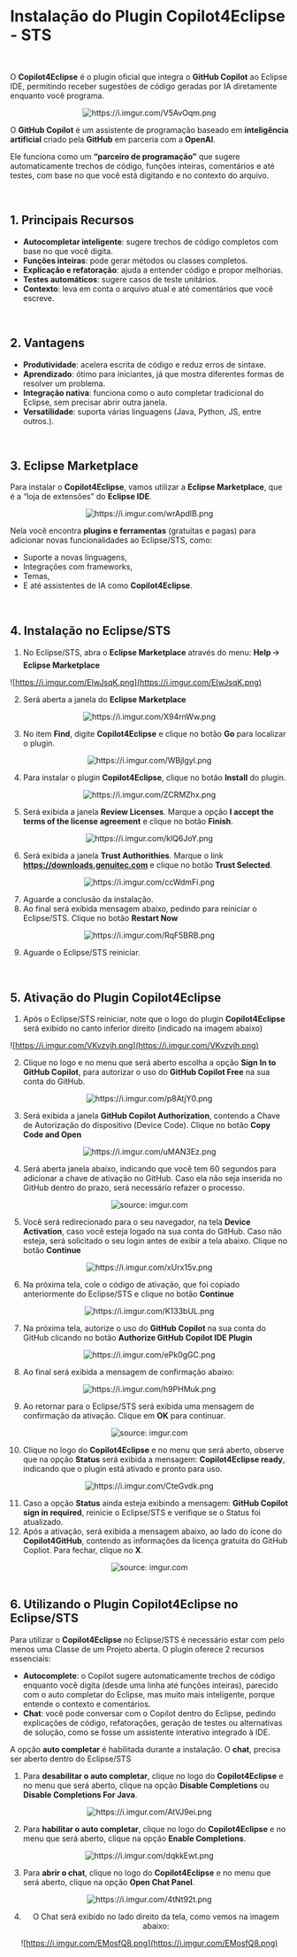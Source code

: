 <h1>Instalação do Plugin Copilot4Eclipse - STS</h1>

<br />

O **Copilot4Eclipse** é o plugin oficial que integra o **GitHub Copilot** ao Eclipse IDE, permitindo receber sugestões de código geradas por IA diretamente enquanto você programa.

<div align="center"><img src="https://i.imgur.com/V5AvOqm.png" alt="https://i.imgur.com/V5AvOqm.png" /></div>

O **GitHub Copilot** é um assistente de programação baseado em **inteligência artificial** criado pela **GitHub** em parceria com a **OpenAI**.

Ele funciona como um **“parceiro de programação”** que sugere automaticamente trechos de código, funções inteiras, comentários e até testes, com base no que você está digitando e no contexto do arquivo.

<br />

<h2>1. Principais Recursos</h2>



- **Autocompletar inteligente**: sugere trechos de código completos com base no que você digita.
- **Funções inteiras**: pode gerar métodos ou classes completos.
- **Explicação e refatoração**: ajuda a entender código e propor melhorias.
- **Testes automáticos**: sugere casos de teste unitários.
- **Contexto**: leva em conta o arquivo atual e até comentários que você escreve.

<br />

<h2>2. Vantagens</h2>



- **Produtividade**: acelera escrita de código e reduz erros de sintaxe.
- **Aprendizado**: ótimo para iniciantes, já que mostra diferentes formas de resolver um problema.
- **Integração nativa**: funciona como o auto completar tradicional do Eclipse, sem precisar abrir outra janela.
- **Versatilidade**: suporta várias linguagens (Java, Python, JS, entre outros.).

<br />

<h2>3. Eclipse Marketplace</h2>



Para instalar o **Copilot4Eclipse**, vamos utilizar a **Eclipse Marketplace**, que é a “loja de extensões” do **Eclipse IDE**.

<div align="center"><img src="https://i.imgur.com/wrApdlB.png" alt="https://i.imgur.com/wrApdlB.png" /></div>

Nela você encontra **plugins e ferramentas** (gratuitas e pagas) para adicionar novas funcionalidades ao Eclipse/STS, como:

- Suporte a novas linguagens,
- Integrações com frameworks,
- Temas,
- E até assistentes de IA como **Copilot4Eclipse**.

<br />

<h2>4. Instalação no Eclipse/STS</h2>



1. No Eclipse/STS, abra o **Eclipse Marketplace** através do menu: **Help 🡢 Eclipse Marketplace**

![https://i.imgur.com/EIwJsqK.png](https://i.imgur.com/EIwJsqK.png)

2. Será aberta a janela do **Eclipse Marketplace**

<div align="center"><img src="https://i.imgur.com/X94rnWw.png" alt="https://i.imgur.com/X94rnWw.png" /></div>

3. No item **Find**, digite **Copilot4Eclipse** e clique no botão **Go** para localizar o plugin.

<div align="center"><img src="https://i.imgur.com/WBjlgyl.png" alt="https://i.imgur.com/WBjlgyl.png" /></div>

4. Para instalar o plugin **Copilot4Eclipse**, clique no botão **Install** do plugin.

<div align="center"><img src="https://i.imgur.com/ZCRMZhx.png" alt="https://i.imgur.com/ZCRMZhx.png" /></div>

5. Será exibida a janela **Review Licenses**. Marque a opção **I accept the terms of the license agreement** e clique no botão **Finish**.

<div align="center"><img src="https://i.imgur.com/klQ6JoY.png" alt="https://i.imgur.com/klQ6JoY.png" /></div>

6. Será exibida a janela **Trust Authorithies**. Marque o link **https://downloads.genuitec.com** e clique no botão **Trust Selected**.

<div align="center"><img src="https://i.imgur.com/ccWdmFi.png" alt="https://i.imgur.com/ccWdmFi.png" /></div>

7. Aguarde a conclusão da instalação.
8. Ao final será exibida mensagem abaixo, pedindo para reiniciar o Eclipse/STS. Clique no botão **Restart Now**

<div align="center"><img src="https://i.imgur.com/RqF5BRB.png" alt="https://i.imgur.com/RqF5BRB.png" /></div>

9. Aguarde o Eclipse/STS reiniciar.

<br />

<h2>5. Ativação do Plugin Copilot4Eclipse</h2>



1. Após o Eclipse/STS reiniciar, note que o logo do plugin **Copilot4Eclipse** será exibido no canto inferior direito (indicado na imagem abaixo)

![https://i.imgur.com/VKvzvjh.png](https://i.imgur.com/VKvzvjh.png)

2. Clique no logo e no menu que será aberto escolha a opção **Sign In to GitHub Copilot**, para autorizar o uso do **GitHub Copilot Free** na sua conta do GitHub.

<div align="center"><img src="https://i.imgur.com/p8AtjY0.png" alt="https://i.imgur.com/p8AtjY0.png" /></div>

3. Será exibida a janela **GitHub Copilot Authorization**, contendo a Chave de Autorização do dispositivo (Device Code). Clique no botão **Copy Code and Open**

<div align="center"><img src="https://i.imgur.com/uMAN3Ez.png" alt="https://i.imgur.com/uMAN3Ez.png" /></div>

4. Será aberta janela abaixo, indicando que você tem 60 segundos para adicionar a chave de ativação no GitHub. Caso ela não seja inserida no GitHub dentro do prazo, será necessário refazer o processo.

<div align="center"><img src="https://i.imgur.com/PZ6YYiY.png" title="source: imgur.com" /></div>

5. Você será redirecionado para o seu navegador, na tela **Device Activation**, caso você esteja logado na sua conta do GitHub. Caso não esteja, será solicitado o seu login antes de exibir a tela abaixo. Clique no botão **Continue**

<div align="center"><img src="https://i.imgur.com/xUrx15v.png" alt="https://i.imgur.com/xUrx15v.png" /></div>

6. Na próxima tela, cole o código de ativação, que foi copiado anteriormente do Eclipse/STS e clique no botão **Continue**

<div align="center"><img src="https://i.imgur.com/K133bUL.png" alt="https://i.imgur.com/K133bUL.png" /></div>

7. Na próxima tela, autorize o uso do **GitHub Copilot** na sua conta do GitHub clicando no botão **Authorize GitHub Copilot IDE Plugin**

<div align="center"><img src="https://i.imgur.com/ePk0gGC.png" alt="https://i.imgur.com/ePk0gGC.png" /></div>

8. Ao final será exibida a mensagem de confirmação abaixo:

<div align="center"><img src="https://i.imgur.com/h9PHMuk.png" alt="https://i.imgur.com/h9PHMuk.png" /></div>

9. Ao retornar para o Eclipse/STS será exibida uma mensagem de confirmação da ativação. Clique em **OK** para continuar.

<div align="center"><img src="https://i.imgur.com/t1tnrNh.png" title="source: imgur.com" /></div>

10. Clique no logo do **Copilot4Eclipse** e no menu que será aberto, observe que na opção **Status** será exibida a mensagem: **Copilot4Eclipse ready**, indicando que o plugin está ativado e pronto para uso.

<div align="center"><img src="https://i.imgur.com/CteGvdk.png" alt="https://i.imgur.com/CteGvdk.png" /></div>

11. Caso a opção **Status** ainda esteja exibindo a mensagem: **GitHub Copilot sign in required**, reinicie o Eclipse/STS e verifique se o Status foi atualizado.
12. Após a ativação, será exibida a mensagem abaixo, ao lado do ícone do **Copilot4GitHub**, contendo as informações da licença gratuita do GitHub Copliot. Para fechar, clique no **X**.

<div align="center"><img src="https://i.imgur.com/Hq9kHRN.png" title="source: imgur.com" /></div>

<br />

<h2>6. Utilizando o Plugin Copilot4Eclipse no Eclipse/STS</h2>



Para utilizar o **Copilot4Eclipse** no Eclipse/STS é necessário estar com pelo menos uma Classe de um Projeto aberta. O plugin oferece 2 recursos essenciais:

- **Autocomplete**: o Copilot sugere automaticamente trechos de código enquanto você digita (desde uma linha até funções inteiras), parecido com o auto completar do Eclipse, mas muito mais inteligente, porque entende o contexto e comentários.
- **Chat**: você pode conversar com o Copilot dentro do Eclipse, pedindo explicações de código, refatorações, geração de testes ou alternativas de solução, como se fosse um assistente interativo integrado à IDE.

A opção **auto completar** é habilitada durante a instalação. O **chat**, precisa ser aberto dentro do Eclipse/STS

1. Para **desabilitar o auto completar**, clique no logo do **Copilot4Eclipse** e no menu que será aberto, clique na opção **Disable Completions**  ou **Disable Completions For Java**.

<div align="center"><img src="https://i.imgur.com/AtVJ9ei.png" alt="https://i.imgur.com/AtVJ9ei.png" /></div>

2. Para **habilitar o auto completar**, clique no logo do **Copilot4Eclipse** e no menu que será aberto, clique na opção **Enable Completions**.

<div align="center"><img src="https://i.imgur.com/dqkkEwt.png" alt="https://i.imgur.com/dqkkEwt.png" /></div>

3. Para **abrir o chat**, clique no logo do **Copilot4Eclipse** e no menu que será aberto, clique na opção **Open Chat Panel**.

<div align="center"><img src="https://i.imgur.com/4tNt92t.png" alt="https://i.imgur.com/4tNt92t.png" />

4. O Chat será exibido no lado direito da tela, como vemos na imagem abaixo:

![https://i.imgur.com/EMosfQ8.png](https://i.imgur.com/EMosfQ8.png)
